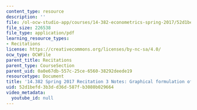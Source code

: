 ```yaml
---
content_type: resource
description: ''
file: /ol-ocw-studio-app/courses/14-382-econometrics-spring-2017/52d1befd3b3dd36d587fb3080b029664_MIT_14_382S17_rec3.pdf
file_size: 226538
file_type: application/pdf
learning_resource_types:
- Recitations
license: https://creativecommons.org/licenses/by-nc-sa/4.0/
ocw_type: OCWFile
parent_title: Recitations
parent_type: CourseSection
parent_uid: 0a0e67db-557c-25ce-6560-38292deede19
resourcetype: Document
title: '14.382 Spring 2017 Recitation 3 Notes: Graphical formulation of SEMs'
uid: 52d1befd-3b3d-d36d-587f-b3080b029664
video_metadata:
  youtube_id: null
---
```

